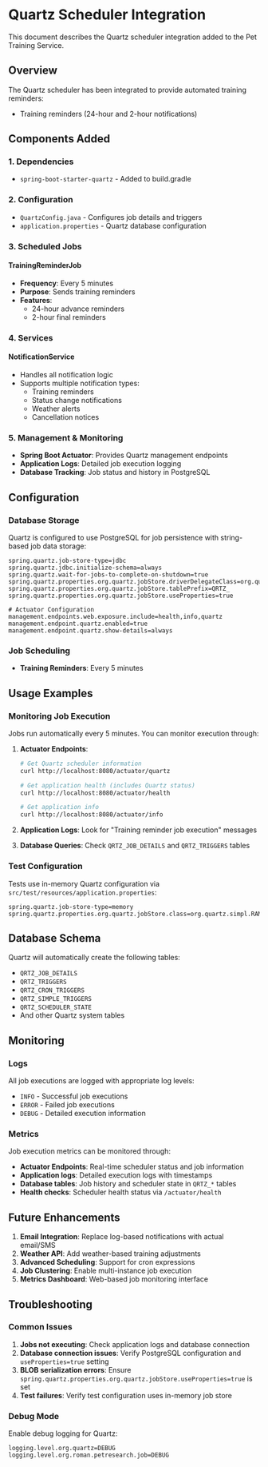 # Quartz Scheduler Integration

This document describes the Quartz scheduler integration added to the Pet Training Service.

## Overview

The Quartz scheduler has been integrated to provide automated training reminders:
- Training reminders (24-hour and 2-hour notifications)

## Components Added

### 1. Dependencies
- `spring-boot-starter-quartz` - Added to build.gradle

### 2. Configuration
- `QuartzConfig.java` - Configures job details and triggers
- `application.properties` - Quartz database configuration

### 3. Scheduled Jobs

#### TrainingReminderJob
- **Frequency**: Every 5 minutes
- **Purpose**: Sends training reminders
- **Features**:
  - 24-hour advance reminders
  - 2-hour final reminders

### 4. Services

#### NotificationService
- Handles all notification logic
- Supports multiple notification types:
  - Training reminders
  - Status change notifications
  - Weather alerts
  - Cancellation notices

### 5. Management & Monitoring
- **Spring Boot Actuator**: Provides Quartz management endpoints
- **Application Logs**: Detailed job execution logging
- **Database Tracking**: Job status and history in PostgreSQL

## Configuration

### Database Storage
Quartz is configured to use PostgreSQL for job persistence with string-based job data storage:
```properties
spring.quartz.job-store-type=jdbc
spring.quartz.jdbc.initialize-schema=always
spring.quartz.wait-for-jobs-to-complete-on-shutdown=true
spring.quartz.properties.org.quartz.jobStore.driverDelegateClass=org.quartz.impl.jdbcjobstore.PostgreSQLDelegate
spring.quartz.properties.org.quartz.jobStore.tablePrefix=QRTZ_
spring.quartz.properties.org.quartz.jobStore.useProperties=true

# Actuator Configuration
management.endpoints.web.exposure.include=health,info,quartz
management.endpoint.quartz.enabled=true
management.endpoint.quartz.show-details=always
```

### Job Scheduling
- **Training Reminders**: Every 5 minutes

## Usage Examples

### Monitoring Job Execution
Jobs run automatically every 5 minutes. You can monitor execution through:

1. **Actuator Endpoints**:
   ```bash
   # Get Quartz scheduler information
   curl http://localhost:8080/actuator/quartz
   
   # Get application health (includes Quartz status)
   curl http://localhost:8080/actuator/health
   
   # Get application info
   curl http://localhost:8080/actuator/info
   ```

2. **Application Logs**: Look for "Training reminder job execution" messages

3. **Database Queries**: Check `QRTZ_JOB_DETAILS` and `QRTZ_TRIGGERS` tables

### Test Configuration
Tests use in-memory Quartz configuration via `src/test/resources/application.properties`:
```properties
spring.quartz.job-store-type=memory
spring.quartz.properties.org.quartz.jobStore.class=org.quartz.simpl.RAMJobStore
```

## Database Schema

Quartz will automatically create the following tables:
- `QRTZ_JOB_DETAILS`
- `QRTZ_TRIGGERS`
- `QRTZ_CRON_TRIGGERS`
- `QRTZ_SIMPLE_TRIGGERS`
- `QRTZ_SCHEDULER_STATE`
- And other Quartz system tables

## Monitoring

### Logs
All job executions are logged with appropriate log levels:
- `INFO` - Successful job executions
- `ERROR` - Failed job executions
- `DEBUG` - Detailed execution information

### Metrics
Job execution metrics can be monitored through:
- **Actuator Endpoints**: Real-time scheduler status and job information
- **Application logs**: Detailed execution logs with timestamps
- **Database tables**: Job history and scheduler state in `QRTZ_*` tables
- **Health checks**: Scheduler health status via `/actuator/health`

## Future Enhancements

1. **Email Integration**: Replace log-based notifications with actual email/SMS
2. **Weather API**: Add weather-based training adjustments
3. **Advanced Scheduling**: Support for cron expressions
4. **Job Clustering**: Enable multi-instance job execution
5. **Metrics Dashboard**: Web-based job monitoring interface

## Troubleshooting

### Common Issues

1. **Jobs not executing**: Check application logs and database connection
2. **Database connection issues**: Verify PostgreSQL configuration and `useProperties=true` setting
3. **BLOB serialization errors**: Ensure `spring.quartz.properties.org.quartz.jobStore.useProperties=true` is set
4. **Test failures**: Verify test configuration uses in-memory job store

### Debug Mode
Enable debug logging for Quartz:
```properties
logging.level.org.quartz=DEBUG
logging.level.org.roman.petresearch.job=DEBUG
```

